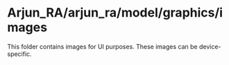 # Arjun_RA/arjun_ra/model/graphics/images

This folder contains images for UI purposes. These images can be device-specific.